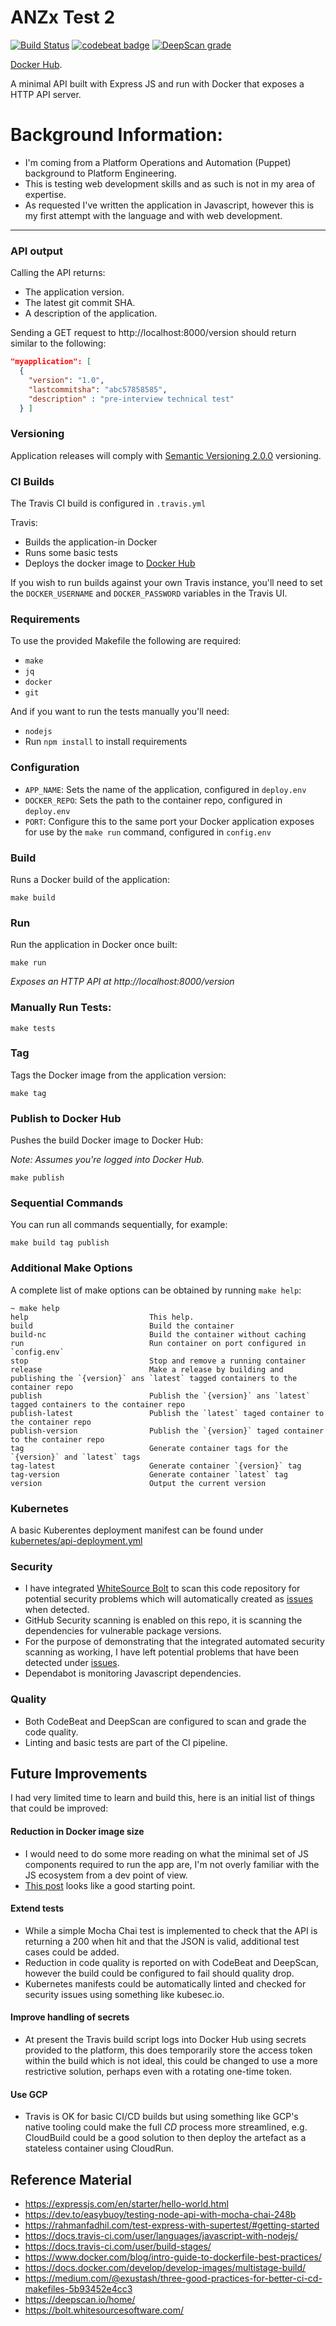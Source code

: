 # ANZx Test 2

[![Build Status](https://travis-ci.org/sammcj/anz-test-2.svg?branch=master)](https://travis-ci.org/sammcj/anz-test-2) [![codebeat badge](https://codebeat.co/badges/10c14261-e2e7-450e-ac79-ea5d8e83b155)](https://codebeat.co/projects/github-com-sammcj-anz-test-2-master) [![DeepScan grade](https://deepscan.io/api/teams/7044/projects/9163/branches/116332/badge/grade.svg)](https://deepscan.io/dashboard#view=project&tid=7044&pid=9163&bid=116332)


[Docker Hub](https://hub.docker.com/repository/docker/sammcj/anz-test-2/tags?page=1).

A minimal API built with Express JS and run with Docker that exposes a HTTP API server.

# Background Information:

- I'm coming from a Platform Operations and Automation (Puppet) background to Platform Engineering.
- This is testing web development skills and as such is not in my area of expertise.
- As requested I've written the application in Javascript, however this is my first attempt with the language and with web development.

---

### API output

Calling the API returns:

- The application version.
- The latest git commit SHA.
- A description of the application.

Sending a GET request to http://localhost:8000/version should return similar to the following:

```json
"myapplication": [
  {
    "version": "1.0",
    "lastcommitsha": "abc57858585",
    "description" : "pre-interview technical test"
  } ]
```

### Versioning

Application releases will comply with [Semantic Versioning 2.0.0](https://semver.org/) versioning.

### CI Builds

The Travis CI build is configured in `.travis.yml`

Travis:
- Builds the application-in Docker
- Runs some basic tests
- Deploys the docker image to [Docker Hub](https://hub.docker.com/repository/docker/sammcj/anz-test-2/)

If you wish to run builds against your own Travis instance, you'll need to set the `DOCKER_USERNAME` and `DOCKER_PASSWORD` variables in the Travis UI.

### Requirements

To use the provided Makefile the following are required:

- `make`
- `jq`
- `docker`
- `git`

And if you want to run the tests manually you'll need:

- `nodejs`
- Run `npm install` to install requirements

### Configuration

- `APP_NAME`: Sets the name of the application, configured in `deploy.env`
- `DOCKER_REPO`: Sets the path to the container repo, configured in `deploy.env`
- `PORT`: Configure this to the same port your Docker application exposes for use by the `make run` command, configured in `config.env`

### Build

Runs a Docker build of the application:

```
make build
```

### Run

Run the application in Docker once built:

```
make run
```
_Exposes an HTTP API at http://localhost:8000/version_

### Manually Run Tests:

```
make tests
```

### Tag

Tags the Docker image from the application version:

```
make tag
```

### Publish to Docker Hub

Pushes the build Docker image to Docker Hub:

_Note: Assumes you're logged into Docker Hub._

```
make publish
```

### Sequential Commands

You can run all commands sequentially, for example:

```
make build tag publish
```

### Additional Make Options

A complete list of make options can be obtained by running `make help`:

```
~ make help
help                           This help.
build                          Build the container
build-nc                       Build the container without caching
run                            Run container on port configured in `config.env`
stop                           Stop and remove a running container
release                        Make a release by building and publishing the `{version}` ans `latest` tagged containers to the container repo
publish                        Publish the `{version}` ans `latest` tagged containers to the container repo
publish-latest                 Publish the `latest` taged container to the container repo
publish-version                Publish the `{version}` taged container to the container repo
tag                            Generate container tags for the `{version}` and `latest` tags
tag-latest                     Generate container `{version}` tag
tag-version                    Generate container `latest` tag
version                        Output the current version
```

### Kubernetes

A basic Kuberentes deployment manifest can be found under [kubernetes/api-deployment.yml](kubernetes/api-deployment.yml)

### Security

- I have integrated [WhiteSource Bolt](https://bolt.whitesourcesoftware.com/github/) to scan this code repository for potential security problems which will automatically created as [issues](https://github.com/sammcj/anz-test-2/issues) when detected.
- GitHub Security scanning is enabled on this repo, it is scanning the dependencies for vulnerable package versions.
- For the purpose of demonstrating that the integrated automated security scanning as working, I have left potential problems that have been detected under [issues](https://github.com/sammcj/anz-test-2/issues).
- Dependabot is monitoring Javascript dependencies.

### Quality

- Both CodeBeat and DeepScan are configured to scan and grade the code quality.
- Linting and basic tests are part of the CI pipeline.

## Future Improvements

I had very limited time to learn and build this, here is an initial list of things that could be improved:

#### Reduction in Docker image size

- I would need to do some more reading on what the minimal set of JS components required to run the app are, I'm not overly familiar with the JS ecosystem from a dev point of view.
- [This post](https://antonfisher.com/posts/2018/03/19/reducing-docker-image-size-of-a-node-js-application/) looks like a good starting point.

#### Extend tests

- While a simple Mocha Chai test is implemented to check that the API is returning a 200 when hit and that the JSON is valid, additional test cases could be added.
- Reduction in code quality is reported on with CodeBeat and DeepScan, however the build could be configured to fail should quality drop.
- Kubernetes manifests could be automatically linted and checked for security issues using something like kubesec.io.

#### Improve handling of secrets

- At present the Travis build script logs into Docker Hub using secrets provided to the platform, this does temporarily store the access token within the build which is not ideal, this could be changed to use a more restrictive solution, perhaps even with a rotating one-time token.

#### Use GCP

- Travis is OK for basic CI/CD builds but using something like GCP's native tooling could make the full _CD_ process more streamlined, e.g. CloudBuild could be a good solution to then deploy the artefact as a stateless container using CloudRun.

## Reference Material

- https://expressjs.com/en/starter/hello-world.html
- https://dev.to/easybuoy/testing-node-api-with-mocha-chai-248b
- https://rahmanfadhil.com/test-express-with-supertest/#getting-started
- https://docs.travis-ci.com/user/languages/javascript-with-nodejs/
- https://docs.travis-ci.com/user/build-stages/
- https://www.docker.com/blog/intro-guide-to-dockerfile-best-practices/
- https://docs.docker.com/develop/develop-images/multistage-build/
- https://medium.com/@exustash/three-good-practices-for-better-ci-cd-makefiles-5b93452e4cc3
- https://deepscan.io/home/
- https://bolt.whitesourcesoftware.com/